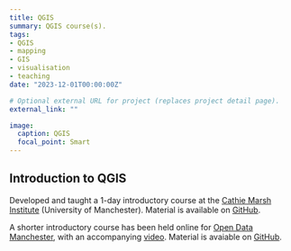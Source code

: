 ```yaml
---
title: QGIS
summary: QGIS course(s).
tags:
- QGIS
- mapping
- GIS
- visualisation
- teaching
date: "2023-12-01T00:00:00Z"

# Optional external URL for project (replaces project detail page).
external_link: ""

image:
  caption: QGIS
  focal_point: Smart
---
```


## Introduction to QGIS

Developed and taught a 1-day introductory course at the [Cathie Marsh Institute](https://www.cmi.manchester.ac.uk/) (University of Manchester). Material is available on [GitHub](https://github.com/langtonhugh/qgis_intro).

A shorter introductory course has been held online for [Open Data Manchester](https://www.opendatamanchester.org.uk/), with an accompanying [video](https://vimeo.com/417967553). Material is avaiable on [GitHub](https://github.com/langtonhugh/qgis_intro/tree/odm_qgis_intro).